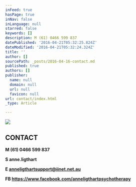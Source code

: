 ```yaml
---
inFeed: true
hasPage: true
inNav: false
inLanguage: null
starred: false
keywords: []
description: M (61) 0466 599 837
datePublished: '2016-04-21T05:32:25.824Z'
dateModified: '2016-04-21T05:32:24.324Z'
title: ''
author: []
sourcePath: _posts/2016-04-16-contact.md
published: true
authors: []
publisher:
  name: null
  domain: null
  url: null
  favicon: null
url: contact/index.html
_type: Article

---
```

![](https://the-grid-user-content.s3-us-west-2.amazonaws.com/3a0ebb6e-1830-4bd4-b69e-d16a82c43ded.jpg)

## CONTACT

**M (61) 0466 599 837**

**S anne.ligthart**

**E anneligthartsupport@iinet.net.au**

**FB https://www.facebook.com/anneligthartpsychotherapy**